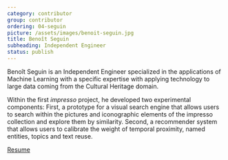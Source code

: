 ```yaml
---
category: contributor
group: contributor
ordering: 04-seguin
picture: /assets/images/benoit-seguin.jpg
title: Benoît Seguin
subheading: Independent Engineer
status: publish
---
```


Benoît Seguin is an Independent Engineer specialized in the applications of Machine Learning with a specific expertise with applying technology to large data coming from the Cultural Heritage domain.

Within the first *impresso* project, he developed two experimental components: First, a prototype for a visual search engine that allows users to search within the pictures and iconographic elements of the impresso collection and explore them by similarity. Second, a recommender system that allows users to calibrate the weight of temporal proximity, named entities, topics and text reuse.

[Resume](https://profile.benoitseguin.net/uploads/Resume.pdf)
